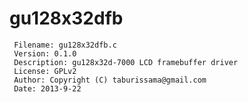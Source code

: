 # gu128x32dfb

     Filename: gu128x32dfb.c
     Version: 0.1.0
     Description: gu128x32d-7000 LCD framebuffer driver
     License: GPLv2
     Author: Copyright (C) taburissama@gmail.com
     Date: 2013-9-22
 
 

